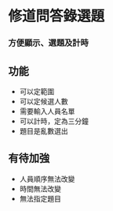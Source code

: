 # 修道問答錄選題
### 方便顯示、選題及計時

## 功能
* 可以定範圍
* 可以定候選人數
* 需要輸入人員名單
* 可以計時，定為三分鐘
* 題目是亂數選出

## 有待加強
* 人員順序無法改變
* 時間無法改變
* 無法指定題目
